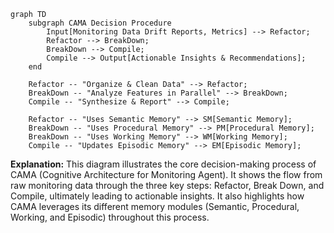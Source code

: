 ```mermaid
graph TD
    subgraph CAMA Decision Procedure
        Input[Monitoring Data Drift Reports, Metrics] --> Refactor;
        Refactor --> BreakDown;
        BreakDown --> Compile;
        Compile --> Output[Actionable Insights & Recommendations];
    end

    Refactor -- "Organize & Clean Data" --> Refactor;
    BreakDown -- "Analyze Features in Parallel" --> BreakDown;
    Compile -- "Synthesize & Report" --> Compile;

    Refactor -- "Uses Semantic Memory" --> SM[Semantic Memory];
    BreakDown -- "Uses Procedural Memory" --> PM[Procedural Memory];
    BreakDown -- "Uses Working Memory" --> WM[Working Memory];
    Compile -- "Updates Episodic Memory" --> EM[Episodic Memory];
```

**Explanation:** This diagram illustrates the core decision-making process of CAMA (Cognitive Architecture for Monitoring Agent). It shows the flow from raw monitoring data through the three key steps: Refactor, Break Down, and Compile, ultimately leading to actionable insights. It also highlights how CAMA leverages its different memory modules (Semantic, Procedural, Working, and Episodic) throughout this process.